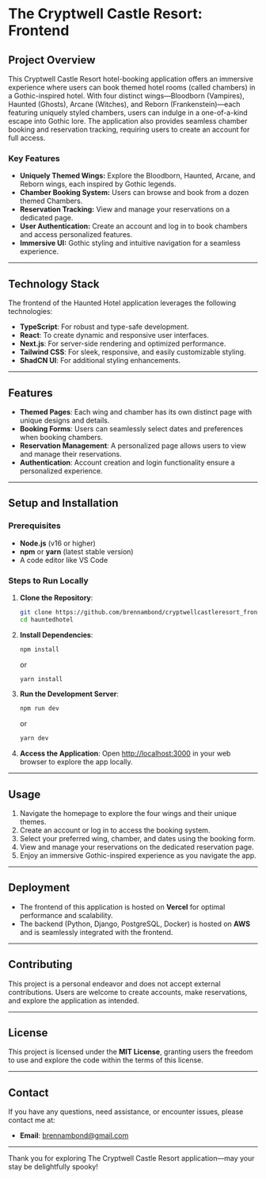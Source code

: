
# The Cryptwell Castle Resort: Frontend

## Project Overview
This Cryptwell Castle Resort hotel-booking application offers an immersive experience where users can book themed hotel rooms (called chambers) in a Gothic-inspired hotel. With four distinct wings—Bloodborn (Vampires), Haunted (Ghosts), Arcane (Witches), and Reborn (Frankenstein)—each featuring uniquely styled chambers, users can indulge in a one-of-a-kind escape into Gothic lore. The application also provides seamless chamber booking and reservation tracking, requiring users to create an account for full access.

### Key Features
- **Uniquely Themed Wings:** Explore the Bloodborn, Haunted, Arcane, and Reborn wings, each inspired by Gothic legends.
- **Chamber Booking System:** Users can browse and book from a dozen themed Chambers.
- **Reservation Tracking:** View and manage your reservations on a dedicated page.
- **User Authentication:** Create an account and log in to book chambers and access personalized features.
- **Immersive UI:** Gothic styling and intuitive navigation for a seamless experience.

---

## Technology Stack
The frontend of the Haunted Hotel application leverages the following technologies:
- **TypeScript**: For robust and type-safe development.
- **React**: To create dynamic and responsive user interfaces.
- **Next.js**: For server-side rendering and optimized performance.
- **Tailwind CSS**: For sleek, responsive, and easily customizable styling.
- **ShadCN UI**: For additional styling enhancements.

---

## Features
- **Themed Pages**: Each wing and chamber has its own distinct page with unique designs and details.
- **Booking Forms**: Users can seamlessly select dates and preferences when booking chambers.
- **Reservation Management**: A personalized page allows users to view and manage their reservations.
- **Authentication**: Account creation and login functionality ensure a personalized experience.

---

## Setup and Installation

### Prerequisites
- **Node.js** (v16 or higher)
- **npm** or **yarn** (latest stable version)
- A code editor like VS Code

### Steps to Run Locally
1. **Clone the Repository**:
   ```bash
   git clone https://github.com/brennambond/cryptwellcastleresort_frontend.git
   cd hauntedhotel
   ```
2. **Install Dependencies**:
   ```bash
   npm install
   ```
   or
   ```bash
   yarn install
   ```
3. **Run the Development Server**:
   ```bash
   npm run dev
   ```
   or
   ```bash
   yarn dev
   ```
4. **Access the Application**:
   Open [http://localhost:3000](http://localhost:3000) in your web browser to explore the app locally.

---

## Usage
1. Navigate the homepage to explore the four wings and their unique themes.
2. Create an account or log in to access the booking system.
3. Select your preferred wing, chamber, and dates using the booking form.
4. View and manage your reservations on the dedicated reservation page.
5. Enjoy an immersive Gothic-inspired experience as you navigate the app.

---

## Deployment
- The frontend of this application is hosted on **Vercel** for optimal performance and scalability.
- The backend (Python, Django, PostgreSQL, Docker) is hosted on **AWS** and is seamlessly integrated with the frontend.

---

## Contributing
This project is a personal endeavor and does not accept external contributions. Users are welcome to create accounts, make reservations, and explore the application as intended.

---

## License
This project is licensed under the **MIT License**, granting users the freedom to use and explore the code within the terms of this license.

---

## Contact
If you have any questions, need assistance, or encounter issues, please contact me at:
- **Email**: [brennambond@gmail.com](mailto:brennambond@gmail.com)

---

Thank you for exploring The Cryptwell Castle Resort application—may your stay be delightfully spooky!
